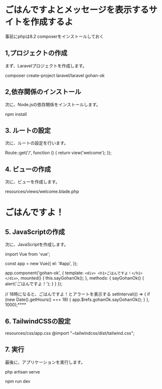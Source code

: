 # ごはんですよとメッセージを表示するサイトを作成するよ

事前にphpは8.2
composerをインストールしておく

## 1,プロジェクトの作成

まず、Laravelプロジェクトを作成します。

composer create-project laravel/laravel gohan-ok


## 2,依存関係のインストール
次に、Node.jsの依存関係をインストールします。

npm install

## 3. ルートの設定
次に、ルートの設定を行います。

Route::get('/', function () {
    return view('welcome');
});

## 4. ビューの作成
次に、ビューを作成します。

resources/views/welcome.blade.php
<html>
<head>
    <title>ごはんですよ！</title>
</head>
<body>
    <h1>ごはんですよ！</h1>
</body>
    
## 5. JavaScriptの作成
次に、JavaScriptを作成します。

import Vue from 'vue';

const app = new Vue({
    el: '#app',
});

app.component('gohan-ok', {
    template: `
        <div>
            <h1>ごはんですよ！</h1>
        </div>
    `,
    mounted() {
        this.sayGohanOk();
    },
    methods: {
        sayGohanOk() {
            alert('ごはんですよ！');
        }
    }
});

// 18時になると、ごはんですよ！とアラートを表示する
setInterval(() => {
    if (new Date().getHours() === 18) {
        app.$refs.gohanOk.sayGohanOk();
    }
}, 1000);****


## 6. TailwindCSSの設定

resources/css/app.css
@import "~tailwindcss/dist/tailwind.css";

## 7. 実行
最後に、アプリケーションを実行します。

php artisan serve

npm run dev

